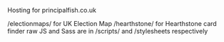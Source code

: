 Hosting for principalfish.co.uk

/electionmaps/ for UK Election Map
/hearthstone/ for Hearthstone card finder
raw JS and Sass are in /scripts/ and /stylesheets respectively
